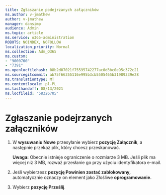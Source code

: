 ```yaml
---
title: Zgłaszanie podejrzanych załączników
ms.author: v-jmathew
author: v-jmathew
manager: dansimp
audience: Admin
ms.topic: article
ms.service: o365-administration
ROBOTS: NOINDEX, NOFOLLOW
localization_priority: Normal
ms.collection: Adm_O365
ms.custom:
- "9000760"
- "7391"
ms.openlocfilehash: 08b2d07021f75595742277ac0d3bc0e95c372c21
ms.sourcegitcommit: ab75f66355116e995b3cb5505465b31989339e28
ms.translationtype: MT
ms.contentlocale: pl-PL
ms.lasthandoff: 08/13/2021
ms.locfileid: "58326705"
---
```

# <a name="report-suspicious-attachments"></a>Zgłaszanie podejrzanych załączników

1. W **wysuwaniu Nowe** przesyłanie wybierz **pozycję Załącznik**, a następnie przekaż plik, który chcesz przeskanować.
    
    **Uwaga:** Obecnie istnieje ograniczenie o rozmiarze 3 MB. Jeśli plik ma więcej niż 3 MB, rozważ przesłanie go przy użyciu identyfikatora e-mail.
2. Jeśli wybierzesz **pozycję Powinien zostać zablokowany,** automatycznie oznaczy on element jako Złośliwe **oprogramowanie.**
3. Wybierz **pozycję Prześlij**.
